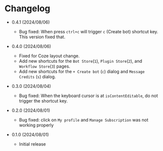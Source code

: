 # Changelog

- 0.4.1 (2024/08/06)

  - Bug fixed: When press `ctrl+c` will trigger `c` (Create bot) shortcut key. This version fixed that.

- 0.4.0 (2024/08/06)

  - Fixed for Coze layout change.
  - Add new shortcuts for the `Bot Store`(`1`), `Plugin Store`(`2`), and `Workflow Store`(`3`) pages.
  - Add new shortcuts for the `+ Create bot` (`c`) dialog and `Message Credits` (`s`) dialog.

- 0.3.0 (2024/08/04)

  - Bug fixed: When the keyboard cursor is at `isContentEditable`, do not trigger the shortcut key.

- 0.2.0 (2024/08/01)

  - Bug fixed: click on `My profile` and `Manage Subscription` was not working properly

- 0.1.0 (2024/08/01)

  - Initial release
